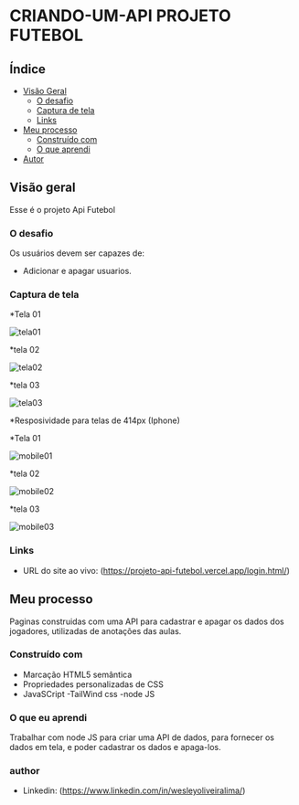 # CRIANDO-UM-API PROJETO FUTEBOL

## Índice

- [Visão Geral](#visão-geral)
  - [O desafio](#the-challenge)
  - [Captura de tela](#captura-de-tela)
  - [Links](#links)
- [Meu processo](#meu-processo)
  - [Construído com](#construído-com)
  - [O que aprendi](#o-que-aprendi)
- [Autor](#autor)


## Visão geral

Esse é o projeto Api Futebol

### O desafio

Os usuários devem ser capazes de:

- Adicionar e apagar usuarios.

### Captura de tela

*Tela 01

![tela01](https://user-images.githubusercontent.com/108889735/204274601-10b1ddfd-def4-4431-839a-aea1a5e0c239.png)

*tela 02

![tela02](https://user-images.githubusercontent.com/108889735/204274676-9f1ce163-27bf-425c-b406-538ae339ba82.png)


*tela 03

![tela03](https://user-images.githubusercontent.com/108889735/204274720-4341d220-8c4d-476d-9a0e-8302318853a5.png)


*Resposividade para telas de 414px (Iphone)

*Tela 01

![mobile01](https://user-images.githubusercontent.com/108889735/204274836-7190c198-7792-45f2-8b7f-d93dd7169e5b.png)


*tela 02

![mobile02](https://user-images.githubusercontent.com/108889735/204274883-c5bb07d2-5504-49b5-af12-e2d2272bcfd2.png)


*tela 03

![mobile03](https://user-images.githubusercontent.com/108889735/204274940-68e5afab-1327-4eb0-880d-cb1872baabd4.png)





### Links

- URL do site ao vivo: (<https://projeto-api-futebol.vercel.app/login.html/>)

## Meu processo

Paginas construidas com uma API para cadastrar e apagar os dados dos jogadores, utilizadas de anotações das aulas.

### Construído com

- Marcação HTML5 semântica
- Propriedades personalizadas de CSS
- JavaSCript
-TailWind css
-node JS

### O que eu aprendi

Trabalhar com node JS para criar uma API de dados, para fornecer os dados em tela, e poder cadastrar os dados e apaga-los.

### author
- Linkedin: (https://www.linkedin.com/in/wesleyoliveiralima/)
